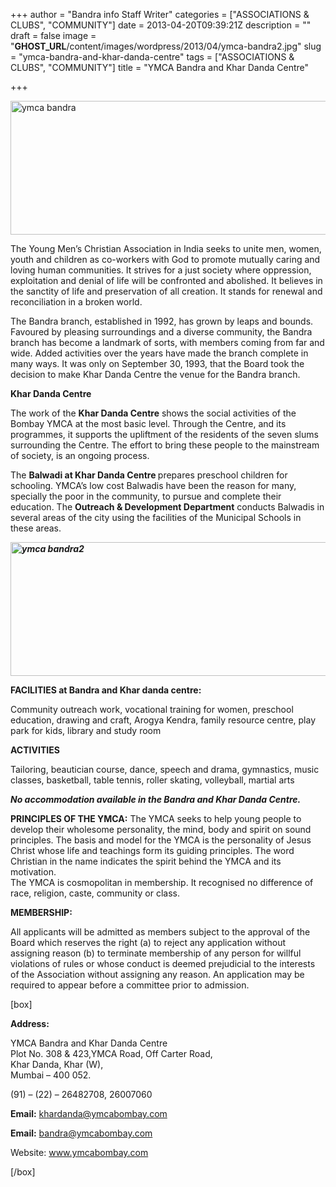 +++
author = "Bandra info Staff Writer"
categories = ["ASSOCIATIONS &amp; CLUBS", "COMMUNITY"]
date = 2013-04-20T09:39:21Z
description = ""
draft = false
image = "__GHOST_URL__/content/images/wordpress/2013/04/ymca-bandra2.jpg"
slug = "ymca-bandra-and-khar-danda-centre"
tags = ["ASSOCIATIONS &amp; CLUBS", "COMMUNITY"]
title = "YMCA Bandra and Khar Danda Centre"

+++


<p><a href="https://i0.wp.com/bandra.info/wp-content/uploads/2013/04/ymca-bandra.jpg?ssl=1"><img loading="lazy" class="size-full wp-image-927 aligncenter" alt="ymca bandra" src="https://i0.wp.com/bandra.info/wp-content/uploads/2013/04/ymca-bandra.jpg?resize=599%2C214&#038;ssl=1" width="599" height="214" srcset="https://i0.wp.com/bandra.info/wp-content/uploads/2013/04/ymca-bandra.jpg?w=599&amp;ssl=1 599w, https://i0.wp.com/bandra.info/wp-content/uploads/2013/04/ymca-bandra.jpg?resize=300%2C107&amp;ssl=1 300w" sizes="(max-width: 599px) 100vw, 599px" data-recalc-dims="1" /></a></p>
<p>The Young Men’s Christian Association in India seeks to unite men, women, youth and children as co-workers with God to promote mutually caring and loving human communities. It strives for a just society where oppression, exploitation and denial of life will be confronted and abolished. It believes in the sanctity of life and preservation of all creation. It stands for renewal and reconciliation in a broken world.</p>
<p>The Bandra branch, established in 1992, has grown by leaps and bounds. Favoured by pleasing surroundings and a diverse community, the Bandra branch has become a landmark of sorts, with members coming from far and wide. Added activities over the years have made the branch complete in many ways. It was only on September 30, 1993, that the Board took the decision to make Khar Danda Centre the venue for the Bandra branch.</p>
<p><b>Khar Danda Centre</b></p>
<p>The work of the <b>Khar Danda Centre</b> shows the social activities of the Bombay YMCA at the most basic level. Through the Centre, and its programmes, it supports the upliftment of the residents of the seven slums surrounding the Centre. The effort to bring these people to the mainstream of society, is an ongoing process.</p>
<p>The <strong>Balwadi</strong><strong> at Khar Danda Centre</strong><b> </b>prepares preschool children for schooling. YMCA’s low cost Balwadis have been the reason for many, specially the poor in the community, to pursue and complete their education. The <strong>Outreach &amp; Development Department</strong> conducts Balwadis in several areas of the city using the facilities of the Municipal Schools in these areas.<b> </b></p>
<p><em id="__mceDel"><b><a href="https://i1.wp.com/bandra.info/wp-content/uploads/2013/04/ymca-bandra2.jpg?ssl=1"><img loading="lazy" class="size-full wp-image-928 aligncenter" alt="ymca bandra2" src="https://i1.wp.com/bandra.info/wp-content/uploads/2013/04/ymca-bandra2.jpg?resize=601%2C214&#038;ssl=1" width="601" height="214" srcset="https://i1.wp.com/bandra.info/wp-content/uploads/2013/04/ymca-bandra2.jpg?w=601&amp;ssl=1 601w, https://i1.wp.com/bandra.info/wp-content/uploads/2013/04/ymca-bandra2.jpg?resize=300%2C106&amp;ssl=1 300w" sizes="(max-width: 601px) 100vw, 601px" data-recalc-dims="1" /></a></b><b></b></em></p>
<p><b>FACILITIES at Bandra and Khar danda centre:</b></p>
<p>Community outreach work, vocational training for women, preschool education, drawing and craft, Arogya Kendra, family resource centre, play park for kids, library and study room</p>
<p><b>ACTIVITIES</b></p>
<p>Tailoring, beautician course, dance, speech and drama, gymnastics, music classes, basketball, table tennis, roller skating, volleyball, martial arts</p>
<p><em><b>No accommodation available in the Bandra and Khar Danda Centre.</b></em></p>
<p><b>PRINCIPLES OF THE YMCA:</b> The YMCA seeks to help young people to develop their wholesome personality, the mind, body and spirit on sound principles. The basis and model for the YMCA is the personality of Jesus Christ whose life and teachings form its guiding principles. The word Christian in the name indicates the spirit behind the YMCA and its motivation.<br />
The YMCA is cosmopolitan in membership. It recognised no difference of race, religion, caste, community or class.</p>
<p><b>MEMBERSHIP:</b></p>
<p>All applicants will be admitted as members subject to the approval of the Board which reserves the right (a) to reject any application without assigning reason (b) to terminate membership of any person for willful violations of rules or whose conduct is deemed prejudicial to the interests of the Association without assigning any reason. An application may be required to appear before a committee prior to admission.</p>
<p>[box]</p>
<p><b>Address:</b></p>
<p>YMCA Bandra and Khar Danda Centre<br />
Plot No. 308 &amp; 423,YMCA Road, Off Carter Road,<br />
Khar Danda, Khar (W),<br />
Mumbai &#8211; 400 052.</p>
<p>(91) &#8211; (22) &#8211; 26482708, 26007060</p>
<p><b>Email:</b> <a href="mailto:khardanda@ymcabombay.com">khardanda@ymcabombay.com</a></p>
<p><b>Email:</b> <a href="mailto:bandra@ymcabombay.com">bandra@ymcabombay.com</a></p>
<p>Website: <a href="https://www.ymcabombay.com/">www.ymcabombay.com</a></p>
<p>[/box]</p>
<p>&nbsp;</p>
<p>&nbsp;</p>
<p>&nbsp;</p>
<p>&nbsp;</p>



